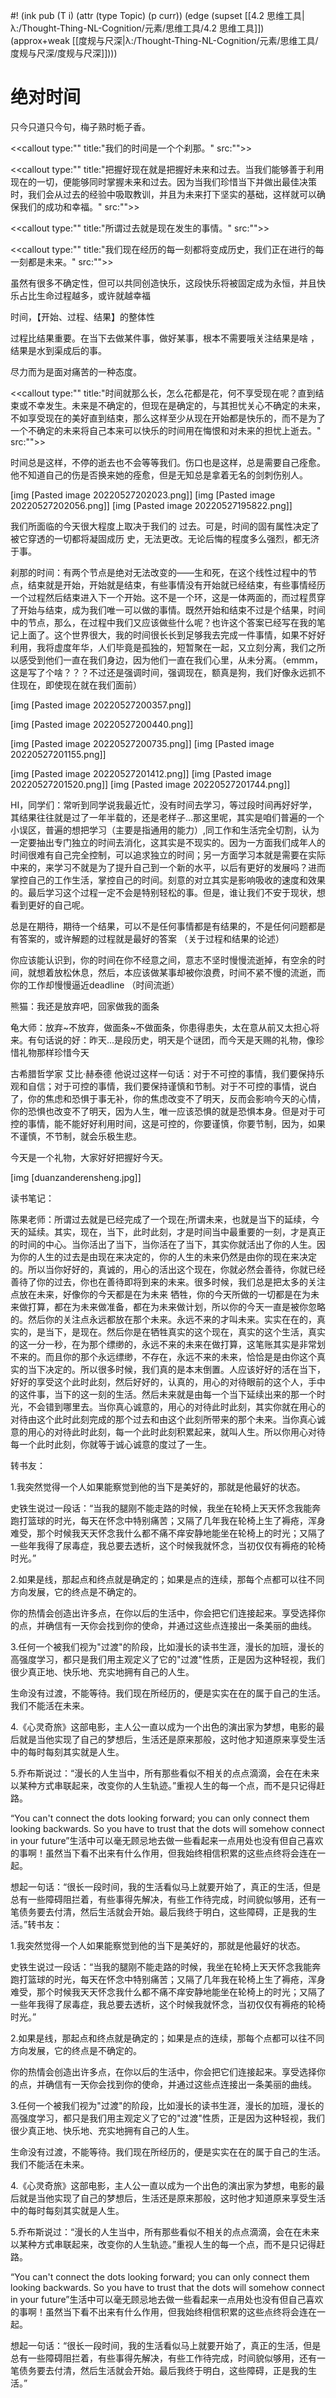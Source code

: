 #! (ink pub (T i) (attr (type Topic) (p curr)) (edge (supset [[4.2 思维工具|λ:/Thought-Thing-NL-Cognition/元素/思维工具/4.2 思维工具]]) (approx+weak [[度规与尺深|λ:/Thought-Thing-NL-Cognition/元素/思维工具/度规与尺深/度规与尺深]])))

# 绝对时间

只今只道只今句，梅子熟时栀子香。 ​

<<callout type:"" title:"我们的时间是一个个刹那。" src:"">>
> 
<<callout type:"" title:"把握好现在就是把握好未来和过去。当我们能够善于利用现在的一切，便能够同时掌握未来和过去。因为当我们珍惜当下并做出最佳决策时，我们会从过去的经验中吸取教训，并且为未来打下坚实的基础，这样就可以确保我们的成功和幸福。" src:"">>
> 
<<callout type:"" title:"所谓过去就是现在发生的事情。" src:"">>
> 
<<callout type:"" title:"我们现在经历的每一刻都将变成历史，我们正在进行的每一刻都是未来。" src:"">>


虽然有很多不确定性，但可以共同创造快乐，这段快乐将被固定成为永恒，并且快乐占比生命过程越多，或许就越幸福

时间，【开始、过程、结果】的整体性

过程比结果重要。在当下去做某件事，做好某事，根本不需要哦关注结果是啥 ，结果是水到渠成后的事。

尽力而为是面对痛苦的一种态度。

<<callout type:"" title:"时间就那么长，怎么花都是花，何不享受现在呢？直到结束或不幸发生。未来是不确定的，但现在是确定的，与其担忧关心不确定的未来，不如享受现在的美好直到结束，那么这样至少从现在开始都是快乐的，而不是为了一个不确定的未来将自己本来可以快乐的时间用在悔恨和对未来的担忧上逝去。" src:"">>

时间总是这样，不停的逝去也不会等等我们。伤口也是这样，总是需要自己痊愈。他不知道自己的伤是否换来她的痊愈，但是无知总是拿着无名的剑刺伤别人。


[img [Pasted image 20220527202023.png]]
[img [Pasted image 20220527202056.png]] 
  [img [Pasted image 20220527195822.png]]

我们所面临的今天很大程度上取决于我们的 过去。可是，时间的固有属性决定了被它穿透的一切都将凝固成历 史，无法更改。无论后悔的程度多么强烈，都无济于事。


刹那的时间：有两个节点是绝对无法改变的——生和死，在这个线性过程中的节点，结束就是开始，开始就是结束，有些事情没有开始就已经结束，有些事情经历一个过程然后结束进入下一个开始。这不是一个环，这是一体两面的，而过程贯穿了开始与结束，成为我们唯一可以做的事情。既然开始和结束不过是个结果，时间中的节点，那么，在过程中我们又应该做些什么呢？也许这个答案已经写在我的笔记上面了。这个世界很大，我的时间很长长到足够我去完成一件事情，如果不好好利用，我将虚度年华，人们毕竟是孤独的，短暂聚在一起，又立刻分离，我们之所以感受到他们一直在我们身边，因为他们一直在我们心里，从未分离。（emmm，这是写了个啥？？？不过还是强调时间，强调现在，额真是狗，我们好像永远抓不住现在，即使现在就在我们面前）



[img [Pasted image 20220527200357.png]]

[img [Pasted image 20220527200440.png]]

[img [Pasted image 20220527200735.png]]
[img [Pasted image 20220527201155.png]]

[img [Pasted image 20220527201412.png]]
[img [Pasted image 20220527201520.png]]
[img [Pasted image 20220527201744.png]]


HI，同学们：常听到同学说我最近忙，没有时间去学习，等过段时间再好好学，其结果往往就是过了一年半载的，还是老样子…那这里呢，其实是咱们普遍的一个小误区，普遍的想把学习（主要是指通用的能力）,同工作和生活完全切割，认为一定要抽出专门独立的时间去消化，这其实是不现实的。因为一方面我们成年人的时间很难有自己完全控制，可以追求独立的时间；另一方面学习本就是需要在实际中来的，来学习不就是为了提升自己到一个新的水平，以后有更好的发展吗？进而掌控自己的工作生活，掌控自己的时间。刻意的对立其实是影响吸收的速度和效果的。最后学习这个过程一定不会是特别轻松的事。但是，谁让我们不安于现状，想看到更好的自己呢。
  


总是在期待，期待一个结果，可以不是任何事情都是有结果的，不是任何问题都是有答案的，或许解题的过程就是最好的答案
（关于过程和结果的论述）



你应该能认识到，你的时间在你不经意之间，意志不坚时慢慢流逝掉，有空余的时间，就想着放松休息，然后，本应该做某事却被你浪费，时间不紧不慢的流逝，而你的工作却慢慢逼近deadline
（时间流逝）


熊猫：我还是放弃吧，回家做我的面条

龟大师：放弃~不放弃，做面条~不做面条，你患得患失，太在意从前又太担心将来。有句话说的好：昨天...是段历史，明天是个谜团，而今天是天赐的礼物，像珍惜礼物那样珍惜今天

古希腊哲学家 艾比·赫泰德 他说过这样一句话：对于不可控的事情，我们要保持乐观和自信；对于可控的事情，我们要保持谨慎和节制。对于不可控的事情，说白了，你的焦虑和恐惧于事无补，你的焦虑改变不了明天，反而会影响今天的心情，你的恐惧也改变不了明天，因为人生，唯一应该恐惧的就是恐惧本身。但是对于可控的事情，能不能好好利用时间，这是可控的，你要谨慎，你要节制，因为，如果不谨慎，不节制，就会乐极生悲。

今天是一个礼物，大家好好把握好今天。


[img [duanzanderensheng.jpg]]


读书笔记：

陈果老师：所谓过去就是已经完成了一个现在;所谓未来，也就是当下的延续，今天的延续。其实，现在，当下，此时此刻，才是时间当中最重要的一刻，才是真正的时间的中心。当你活出了当下，当你活在了当下，其实你就活出了你的人生。因为你的人生的过去是由现在来决定的，你的人生的未来仍然是由你的现在来决定的。所以当你好好的，真诚的，用心的活出这个现在，你就必然会善待，你就已经善待了你的过去，你也在善待即将到来的未来。很多时候，我们总是把太多的关注点放在未来，好像你的今天都是在为未来 牺牲，你的今天所做的一切都是在为未来做打算，都在为未来做准备，都在为未来做计划，所以你的今天一直是被你忽略的。然后你的关注点永远都放在那个未来。永远不来的才叫未来。实实在在的，真实的，是当下，是现在。然后你是在牺牲真实的这个现在，真实的这个生活，真实的这一分一秒，在为那个缥缈的，永远不来的未来在做打算，这笔账其实是非常划不来的。而且你的那个永远缥缈，不存在，永远不来的未来，恰恰是是由你这个真实的当下决定的。所以很多时候，我们真的是本末倒置。人应该好好的活在当下，好好的享受这个此时此刻，然后好好的，认真的，用心的对待眼前的这个人，手中的这件事，当下的这一刻的生活。然后未来就是由每一个当下延续出来的那一个时光，不会错到哪里去。当你真心诚意的，用心的对待此时此刻，其实你就在用心的对待由这个此时此刻完成的那个过去和由这个此刻所带来的那个未来。当你真心诚意的用心的对待此时此刻，每一个此时此刻积累起来，就叫人生。所以你用心对待每一个此时此刻，你就等于诚心诚意的度过了一生。

转书友：

1.我突然觉得一个人如果能察觉到他的当下是美好的，那就是他最好的状态。

史铁生说过一段话：“当我的腿刚不能走路的时候，我坐在轮椅上天天怀念我能奔跑打篮球的时光，每天在怀念中特别痛苦；又隔了几年我在轮椅上生了褥疮，浑身难受，那个时候我天天怀念我什么都不痛不痒安静地能坐在轮椅上的时光；又隔了一些年我得了尿毒症，我总要去透析，这个时候我就怀念，当初仅仅有褥疮的轮椅时光。”

2.如果是线，那起点和终点就是确定的；如果是点的连续，那每个点都可以往不同方向发展，它的终点是不确定的。

你的热情会创造出许多点，在你以后的生活中，你会把它们连接起来。享受选择你的点，并确信有一天你会找到你的使命，并通过这些点连接出一条美丽的曲线。

3.任何一个被我们视为"过渡"的阶段，比如漫长的读书生涯，漫长的加班，漫长的高强度学习，都只是我们用主观定义了它的"过渡"性质，正是因为这种轻视，我们很少真正地、快乐地、充实地拥有自己的人生。

生命没有过渡，不能等待。我们现在所经历的，便是实实在在的属于自己的生活。我们不能活在未来。

4.《心灵奇旅》这部电影，主人公一直以成为一个出色的演出家为梦想，电影的最后就是当他实现了自己的梦想后，生活还是原来那般，这时他才知道原来享受生活中的每时每刻其实就是人生。

5.乔布斯说过：“漫长的人生当中，所有那些看似不相关的点点滴滴，会在在未来以某种方式串联起来，改变你的人生轨迹。” ​​​重视人生的每一个点，而不是只记得赶路。

“You can't connect the dots looking forward; you can only connect them looking backwards. So you have to trust that the dots will somehow connect in your future”生活中可以毫无顾忌地去做一些看起来一点用处也没有但自己喜欢的事啊！虽然当下看不出来有什么作用，但我始终相信积累的这些点终将会连在一起。

想起一句话：“很长一段时间，我的生活看似马上就要开始了，真正的生活，但是总有一些障碍阻拦着，有些事得先解决，有些工作待完成，时间貌似够用，还有一笔债务要去付清，然后生活就会开始。最后我终于明白，这些障碍，正是我的生活。”转书友：

1.我突然觉得一个人如果能察觉到他的当下是美好的，那就是他最好的状态。

史铁生说过一段话：“当我的腿刚不能走路的时候，我坐在轮椅上天天怀念我能奔跑打篮球的时光，每天在怀念中特别痛苦；又隔了几年我在轮椅上生了褥疮，浑身难受，那个时候我天天怀念我什么都不痛不痒安静地能坐在轮椅上的时光；又隔了一些年我得了尿毒症，我总要去透析，这个时候我就怀念，当初仅仅有褥疮的轮椅时光。”

2.如果是线，那起点和终点就是确定的；如果是点的连续，那每个点都可以往不同方向发展，它的终点是不确定的。

你的热情会创造出许多点，在你以后的生活中，你会把它们连接起来。享受选择你的点，并确信有一天你会找到你的使命，并通过这些点连接出一条美丽的曲线。

3.任何一个被我们视为"过渡"的阶段，比如漫长的读书生涯，漫长的加班，漫长的高强度学习，都只是我们用主观定义了它的"过渡"性质，正是因为这种轻视，我们很少真正地、快乐地、充实地拥有自己的人生。

生命没有过渡，不能等待。我们现在所经历的，便是实实在在的属于自己的生活。我们不能活在未来。

4.《心灵奇旅》这部电影，主人公一直以成为一个出色的演出家为梦想，电影的最后就是当他实现了自己的梦想后，生活还是原来那般，这时他才知道原来享受生活中的每时每刻其实就是人生。

5.乔布斯说过：“漫长的人生当中，所有那些看似不相关的点点滴滴，会在在未来以某种方式串联起来，改变你的人生轨迹。” ​​​重视人生的每一个点，而不是只记得赶路。

“You can't connect the dots looking forward; you can only connect them looking backwards. So you have to trust that the dots will somehow connect in your future”生活中可以毫无顾忌地去做一些看起来一点用处也没有但自己喜欢的事啊！虽然当下看不出来有什么作用，但我始终相信积累的这些点终将会连在一起。

想起一句话：“很长一段时间，我的生活看似马上就要开始了，真正的生活，但是总有一些障碍阻拦着，有些事得先解决，有些工作待完成，时间貌似够用，还有一笔债务要去付清，然后生活就会开始。最后我终于明白，这些障碍，正是我的生活。”
